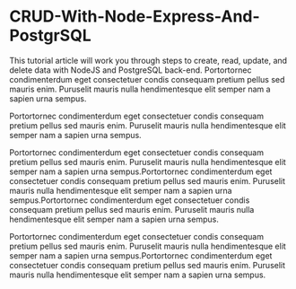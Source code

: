 # CRUD-With-Node-Express-And-PostgrSQL
This tutorial article will work you through steps to create, read, update, and delete data with NodeJS and PostgreSQL back-end.
Portortornec condimenterdum eget consectetuer condis consequam pretium pellus sed mauris enim. Puruselit mauris nulla hendimentesque elit semper nam a sapien urna sempus.

Portortornec condimenterdum eget consectetuer condis consequam pretium pellus sed mauris enim. Puruselit mauris nulla hendimentesque elit semper nam a sapien urna sempus.

Portortornec condimenterdum eget consectetuer condis consequam pretium pellus sed mauris enim. Puruselit mauris nulla hendimentesque elit semper nam a sapien urna sempus.Portortornec condimenterdum eget consectetuer condis consequam pretium pellus sed mauris enim. Puruselit mauris nulla hendimentesque elit semper nam a sapien urna sempus.Portortornec condimenterdum eget consectetuer condis consequam pretium pellus sed mauris enim. Puruselit mauris nulla hendimentesque elit semper nam a sapien urna sempus.

Portortornec condimenterdum eget consectetuer condis consequam pretium pellus sed mauris enim. Puruselit mauris nulla hendimentesque elit semper nam a sapien urna sempus.Portortornec condimenterdum eget consectetuer condis consequam pretium pellus sed mauris enim. Puruselit mauris nulla hendimentesque elit semper nam a sapien urna sempus.
